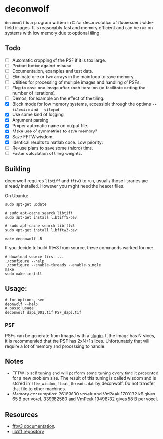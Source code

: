# deconwolf

`deconwolf` is a program written in C for deconvolution of fluorescent wide-field images. It is reasonably fast and memory efficient and can be run on systems with low memory due to optional tiling.

## Todo
 - [ ] Automatic cropping of the PSF if it is too large.
 - [ ] Protect better against misuse.
 - [ ] Documentation, examples and test data.
 - [ ] Eliminate one or two arrays in the main loop to save memory.
 - [ ] Utilities for processing of multiple images and handling of PSFs.
 - [ ] Flag to save one image after each iteration (to facilitate setting the number of iterations).
 - [ ] Demos, for example on the effect of the tiling.
 - [x] Block mode for low memory systems, accessible through the options `--tilesize` and `--tilepad`
 - [x] Use some kind of logging
 - [x] Argument parsing 
 - [x] Proper automatic name on output file.
 - [x] Make use of symmetries to save memory?
 - [x] Save FFTW wisdom.
 - [x] Identical results to matlab code.
Low priority:
 - [ ] Re-use plans to save some (micro) time.
 - [ ] Faster calculation of tiling weights.

## Building
deconwolf requires `libtiff` and `fftw3` to run, usually those libraries are already installed. However you might need the header files.

On Ubuntu:
```
sudo apt-get update

# sudo apt-cache search libtiff 
sudo apt-get install libtiff5-dev

# sudo apt-cache search libfftw3
sudo apt-get install libfftw3-dev

make deconwolf -B
```

If you decide to build fftw3 from source, these commands worked for me:
```
# download source first ...
./configure --help
./configure --enable-threads --enable-single
make
sudo make install
```
## Usage:
```
# for options, see
deonwolf --help
# basic usage
deconwolf dapi_001.tif PSF_dapi.tif
```

### PSF
PSFs can be generate from ImageJ with a [plugin](http://bigwww.epfl.ch/algorithms/psfgenerator/). It the image has N slices, it is recommended that the PSF has 2xN+1 slices. Unfortunately that will require a lot of memory and processing to handle.

## Notes
 * FFTW is self tuning and will perform some tuning every time it presented for a new problem size. The result of this tuning is called wisdom and is stored in `fftw_wisdom_float_threads.dat` by deconwolf. Do not transfer that file to other machines.
 * Memory consumption: 26169630 voxels and VmPeak 1700132 kB gives 65 B per voxel. 339982580 and VmPeak 19498732 gives 58 B per voxel.

## Resources
 * [fftw3 documentation](http://www.fftw.org/fftw3_doc/).
 * [libtiff repository](https://gitlab.com/libtiff/libtiff)


